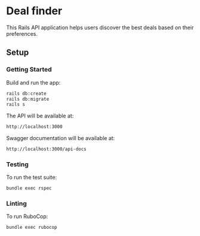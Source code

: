 # Deal finder

This Rails API application helps users discover the best deals based on their preferences.

## Setup

### Getting Started

Build and run the app:

```BASH
rails db:create
rails db:migrate
rails s
```

The API will be available at:

```BASH
http://localhost:3000
```

Swagger documentation will be available at:

```BASH
http://localhost:3000/api-docs
```

### Testing

To run the test suite:

```BASH
bundle exec rspec
```

### Linting

To run RuboCop:

```BASH
bundle exec rubocop
```

